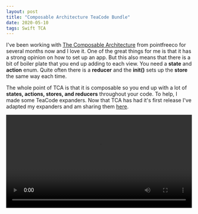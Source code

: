 ```yaml
---
layout: post
title: "Composable Architecture TeaCode Bundle"
date: 2020-05-10
tags: Swift TCA
---
```


I've been working with [The Composable Architecture](https://github.com/pointfreeco/swift-composable-architecture) from pointfreeco for several months now and I love it. One of the great things for me is that it has a strong opinion on how to set up an app. But this also means that there is a bit of boiler plate that you end up adding to each view. You need a **state** and **action** enum. Quite often there is a **reducer** and the **init()** sets up the **store** the same way each time.

The whole point of TCA is that it is composable so you end up with a lot of **states, actions, stores, and reducers** throughout your code.
To help, I made some TeaCode expanders. Now that TCA has had it's first release I've adapted my expanders and am sharing them [here](/assets/teacodebundles/ComposableArchitecture.tcbundle.zip).

<p>
<video width="100%" controls>
  <source src="/assets/videos/TeaCodeCA.mp4" type="video/mp4">
  Your browser does not support the video tag.
</video>
</p>
